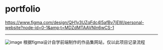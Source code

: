 # portfolio
https://www.figma.com/design/QH1y3UZqFdc4l5afBv7jEW/personal-website?node-id=0-1&amp;t=MDZdMTAAVNIn6wCS-1
***
![image](https://github.com/akdddddcccc/portfolio/assets/93926035/1099987c-9dc1-4bd6-9bfa-c864ad052bb9)
根据figma设计自学前端制作的作品集网站，仅以此项目记录流程
